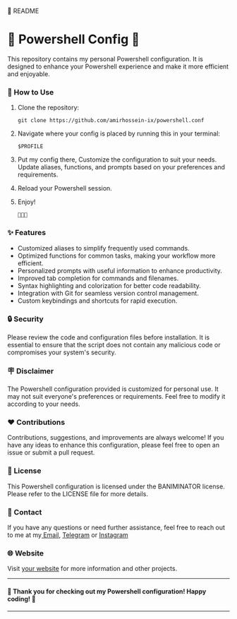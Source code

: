 📁 README

# 🌟 Powershell Config 🌟

This repository contains my personal Powershell configuration. It is designed to enhance your Powershell experience and make it more efficient and enjoyable.

### 🔧 How to Use
1. Clone the repository:
   ```
   git clone https://github.com/amirhossein-ix/powershell.conf
   ```

2. Navigate where your config is placed by running this in your terminal:
   ```
   $PROFILE
   ```

3. Put my config there, Customize the configuration to suit your needs. Update aliases, functions, and prompts based on your preferences and requirements.


4. Reload your Powershell session.

5. Enjoy!
   ```
   🚀🚀🚀 
   ```

### ✨ Features
- Customized aliases to simplify frequently used commands.
- Optimized functions for common tasks, making your workflow more efficient.
- Personalized prompts with useful information to enhance productivity.
- Improved tab completion for commands and filenames.
- Syntax highlighting and colorization for better code readability.
- Integration with Git for seamless version control management.
- Custom keybindings and shortcuts for rapid execution.

### 🔒 Security
Please review the code and configuration files before installation. It is essential to ensure that the script does not contain any malicious code or compromises your system's security.

### ️🪧 Disclaimer <br/>
The Powershell configuration provided is customized for personal use. It may not suit everyone's preferences or requirements. Feel free to modify it according to your needs.

### ❤️ Contributions <br/>
Contributions, suggestions, and improvements are always welcome! If you have any ideas to enhance this configuration, please feel free to open an issue or submit a pull request.

### 📃 License <br/>
This Powershell configuration is licensed under the BANIMINATOR license. Please refer to the LICENSE file for more details.

### 📧 Contact <br/>
If you have any questions or need further assistance, feel free to reach out to me at my[ Email](ambio.work@gmail.com), [Telegram](https://t.me/amirhossein_ix) or [Instagram](https://hid.den)

### 🌐 Website <br/>
Visit [your website](https://not.yet) for more information and other projects.

---
####  🌟 Thank you for checking out my Powershell configuration! Happy coding! 🌟
---
